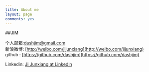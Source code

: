 ```yaml
---
title: About me
layout: page
comments: yes
---
```

  
##JIM    

个人邮箱:dashjim@gmail.com      
新浪微博: [http://weibo.com/jijunxiang](http://weibo.com/jijunxiang)      
github : [https://github.com/dashjim](https://github.com/dashjim)

Linkedin: [Ji Junxiang at Linkedin](http://www.linkedin.com/pub/junxiang-ji/58/97/b90)